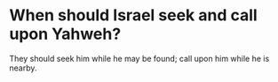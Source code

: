# When should Israel seek and call upon Yahweh?

They should seek him while he may be found; call upon him while he is nearby.
